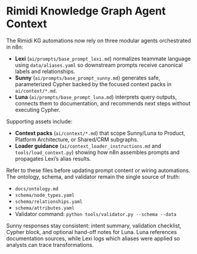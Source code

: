 # Rimidi Knowledge Graph Agent Context

The Rimidi KG automations now rely on three modular agents orchestrated in n8n:
- **Lexi** (`ai/prompts/base_prompt_lexi.md`) normalizes teammate language using `data/aliases.yaml` so downstream prompts receive canonical labels and relationships.
- **Sunny** (`ai/prompts/base_prompt_sunny.md`) generates safe, parameterized Cypher backed by the focused context packs in `ai/context/*.md`.
- **Luna** (`ai/prompts/base_prompt_luna.md`) interprets query outputs, connects them to documentation, and recommends next steps without executing Cypher.

Supporting assets include:
- **Context packs** (`ai/context/*.md`) that scope Sunny/Luna to Product, Platform Architecture, or Shared/CRM subgraphs.
- **Loader guidance** (`ai/context_loader_instructions.md` and `tools/load_context.py`) showing how n8n assembles prompts and propagates Lexi’s alias results.

Refer to these files before updating prompt content or wiring automations. The ontology, schema, and validator remain the single source of truth:
- `docs/ontology.md`
- `schema/node_types.yaml`
- `schema/relationships.yaml`
- `schema/attributes.yaml`
- Validator command: `python tools/validator.py --schema --data`

Sunny responses stay consistent: intent summary, validation checklist, Cypher block, and optional hand-off notes for Luna. Luna references documentation sources, while Lexi logs which aliases were applied so analysts can trace transformations.

